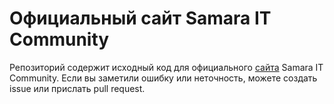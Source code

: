 # Официальный сайт Samara IT Community

Репозиторий содержит исходный код для официального [сайта](https://sitc.community) Samara IT Community.
Если вы заметили ошибку или неточность, можете создать issue или прислать pull request.
